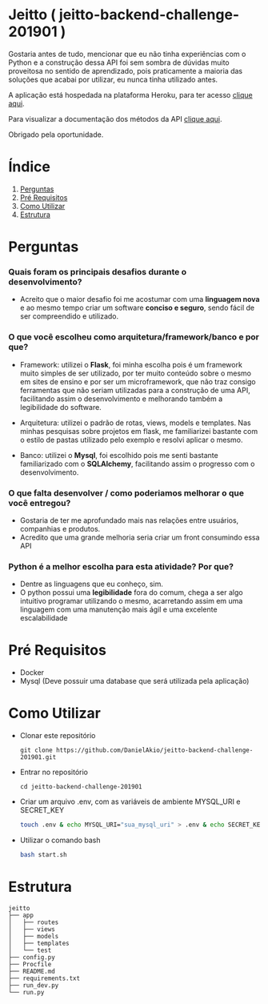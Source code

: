 # Jeitto ( jeitto-backend-challenge-201901 )

Gostaria antes de tudo, mencionar que eu não tinha experiências com o Python e a construção dessa API foi sem sombra de dúvidas muito proveitosa no sentido de aprendizado, pois praticamente a maioria das soluções que acabai por utilizar, eu nunca tinha utilizado antes.

A aplicação está hospedada na plataforma Heroku, para ter acesso <a href="https://jeitto.herokuapp.com/" target="_blank">clique aqui</a>.

Para visualizar a documentação dos métodos da API <a href="https://documenter.getpostman.com/view/11794083/SzzobGC7" target="_blank">clique aqui</a>.

Obrigado pela oportunidade.



# Índice
1. [Perguntas](#perguntas)
2. [Pré Requisitos](#prerequisitos)
3. [Como Utilizar](#comoutilizar)
4. [Estrutura](#estrutura)



<a id="perguntas"></a>
# Perguntas

### Quais foram os principais desafios durante o desenvolvimento?
- Acreito que o maior desafio foi me acostumar com uma __linguagem nova__ e ao mesmo tempo criar um software __conciso e seguro__, sendo fácil de ser compreendido e utilizado.

### O que você escolheu como arquitetura/framework/banco e por que?
- Framework: utilizei o __Flask__, foi minha escolha pois é um framework muito simples de ser utilizado, por ter muito conteúdo sobre o mesmo em sites de ensino e por ser um microframework, que não traz consigo ferramentas que não seriam utilizadas para a construção de uma API, facilitando assim o desenvolvimento e melhorando também a legibilidade do software.

- Arquitetura: utilizei o padrão de rotas, views, models e templates. Nas minhas pesquisas sobre projetos em flask, me familiarizei bastante com o estilo de pastas utilizado pelo exemplo e resolvi aplicar o mesmo.

- Banco: utilizei o __Mysql__, foi escolhido pois me senti bastante familiarizado com o __SQLAlchemy__, facilitando assim o progresso com o desenvolvimento.

### O que falta desenvolver / como poderiamos melhorar o que você entregou?
- Gostaria de ter me aprofundado mais nas relações entre usuários, companhias e produtos.
- Acredito que uma grande melhoria seria criar um front consumindo essa API

### Python é a melhor escolha para esta atividade? Por que?
- Dentre as linguagens que eu conheço, sim.
- O python possui uma __legibilidade__ fora do comum, chega a ser algo intuitivo programar utilizando o mesmo, acarretando assim em uma linguagem com uma manutenção mais ágil e uma excelente escalabilidade

<a id="prerequisitos"></a>
# Pré Requisitos

- Docker
- Mysql (Deve possuir uma database que será utilizada pela aplicação)



<a id="comoutilizar"></a>
# Como Utilizar

- Clonar este repositório

    ```git
    git clone https://github.com/DanielAkio/jeitto-backend-challenge-201901.git
    ```

- Entrar no repositório

    ```git
    cd jeitto-backend-challenge-201901
    ```

- Criar um arquivo .env, com as variáveis de ambiente MYSQL_URI e SECRET_KEY

    ```bash
    touch .env & echo MYSQL_URI="sua_mysql_uri" > .env & echo SECRET_KEY="sua_secret_key" >> .env
    ```

- Utilizar o comando bash

    ```bash
    bash start.sh
    ```



<a id="estrutura"></a>
# Estrutura

    jeitto
    ├── app
    │   ├── routes
    │   ├── views
    │   ├── models
    │   ├── templates
    │   └── test
    ├── config.py
    ├── Procfile
    ├── README.md
    ├── requirements.txt
    ├── run_dev.py
    └── run.py